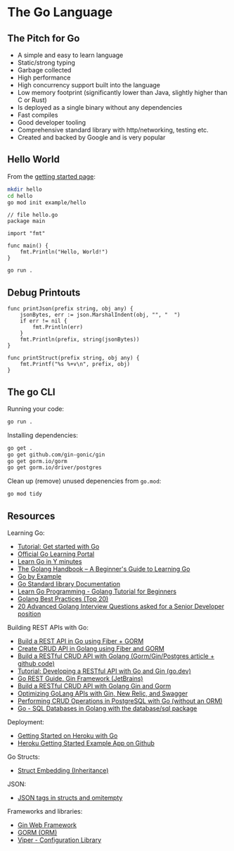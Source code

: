# The Go Language

## The Pitch for Go

* A simple and easy to learn language
* Static/strong typing
* Garbage collected
* High performance
* High concurrency support built into the language
* Low memory footprint (significantly lower than Java, slightly higher than C or Rust)
* Is deployed as a single binary without any dependencies
* Fast compiles
* Good developer tooling
* Comprehensive standard library with http/networking, testing etc.
* Created and backed by Google and is very popular

## Hello World

From the [getting started page]((https://go.dev/doc/tutorial/getting-started)):

```sh
mkdir hello
cd hello
go mod init example/hello
```

```golang
// file hello.go
package main

import "fmt"

func main() {
    fmt.Println("Hello, World!")
}
```

```sh
go run .
```

## Debug Printouts

```golang
func printJson(prefix string, obj any) {
	jsonBytes, err := json.MarshalIndent(obj, "", "  ")
	if err != nil {
		fmt.Println(err)
	}
	fmt.Println(prefix, string(jsonBytes))
}

func printStruct(prefix string, obj any) {
	fmt.Printf("%s %+v\n", prefix, obj)
}
```

## The go CLI

Running your code:

```sh
go run .
```

Installing dependencies:

```sh
go get .
go get github.com/gin-gonic/gin
go get gorm.io/gorm
go get gorm.io/driver/postgres
```

Clean up (remove) unused depenencies from `go.mod`:

```sh
go mod tidy
```

## Resources

Learning Go:

* [Tutorial: Get started with Go](https://go.dev/doc/tutorial/getting-started)
* [Official Go Learning Portal](https://go.dev/learn/)
* [Learn Go in Y minutes](https://learnxinyminutes.com/docs/go/)
* [The Golang Handbook – A Beginner's Guide to Learning Go](https://www.freecodecamp.org/news/learn-golang-handbook/)
* [Go by Example](https://gobyexample.com/)
* [Go Standard library Documentation](https://pkg.go.dev/std)
* [Learn Go Programming - Golang Tutorial for Beginners](https://www.youtube.com/watch?v=YS4e4q9oBaU&t=537s)
* [Golang Best Practices (Top 20)](https://medium.com/@golangda/golang-quick-reference-top-20-best-coding-practices-c0cea6a43f20)
* [20 Advanced Golang Interview Questions asked for a Senior Developer position](https://dsysd-dev.medium.com/20-advanced-questions-asked-for-a-senior-developer-position-interview-1a65203e5d5e)

Building REST APIs with Go:

* [Build a REST API in Go using Fiber + GORM](https://www.youtube.com/watch?v=dpx6hpr-wE8&t=1773s)
* [Create CRUD API in Golang using Fiber and GORM](https://github.com/wpcodevo/golang-fiber)
* [Build a RESTful CRUD API with Golang (Gorm/Gin/Postgres article + github code)](https://github.com/wpcodevo/golang-gorm-postgres)
* [Tutorial: Developing a RESTful API with Go and Gin (go.dev)](https://go.dev/doc/tutorial/web-service-gin)
* [Go REST Guide. Gin Framework (JetBrains)](https://www.jetbrains.com/guide/go/tutorials/rest_api_series/gin/)
* [Build a RESTful CRUD API with Golang Gin and Gorm](https://lemoncode21.medium.com/build-a-restful-crud-api-with-golang-gin-and-gorm-e1e976ef5b9f)
* [Optimizing GoLang APIs with Gin, New Relic, and Swagger](https://blog.stackademic.com/optimizing-golang-apis-with-gin-new-relic-and-swagger-a-comprehensive-guide-d60cea368fbe)
* [Performing CRUD Operations in PostgreSQL with Go (without an ORM)](https://edwinsiby.medium.com/performing-crud-operations-in-postgresql-with-go-42657761125c)
* [Go - SQL Databases in Golang with the database/sql package](https://www.youtube.com/watch?v=Y7a0sNKdoQk)

Deployment:

* [Getting Started on Heroku with Go](https://devcenter.heroku.com/articles/getting-started-with-go?singlepage=true#use-a-database)
* [Heroku Getting Started Example App on Github](https://github.com/heroku/go-getting-started)

Go Structs:

* [Struct Embedding (Inheritance)](https://gobyexample.com/struct-embedding)

JSON:

* [JSON tags in structs and omitempty](https://drstearns.github.io/tutorials/gojson/)

Frameworks and libraries:

* [Gin Web Framework](https://github.com/gin-gonic/gin)
* [GORM (ORM)](https://github.com/go-gorm/gorm)
* [Viper - Configuration Library](https://github.com/spf13/viper)
